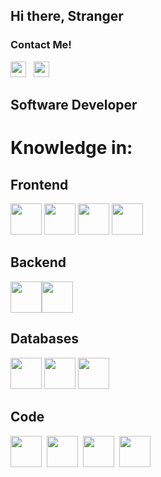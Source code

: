 ## Hi there, Stranger
### Contact Me!
<a href="https://www.linkedin.com/in/david-alberto-rosario-llaugel-60a53b1a1/"><img src="https://alianzaong.org.do/wp-content/uploads/2011/06/LinkedIn-Logo-500x500.png" width="25"></a>&nbsp;&nbsp;
<a href="mailto:darosario3d@gmail.com"><img src="https://logodownload.org/wp-content/uploads/2018/03/gmail-logo-16.png" height="25"></a>

## Software Developer 

# Knowledge in: 
## Frontend
<img src="https://upload.wikimedia.org/wikipedia/commons/thumb/c/cf/Angular_full_color_logo.svg/1200px-Angular_full_color_logo.svg.png" height="50"> <img src="https://upload.wikimedia.org/wikipedia/commons/thumb/a/a7/React-icon.svg/1200px-React-icon.svg.png" height="50"> <img src="https://pbs.twimg.com/profile_images/532662364613525504/GN559Lfb_400x400.png" height="50"> <img src="https://upload.wikimedia.org/wikipedia/commons/thumb/b/b2/Bootstrap_logo.svg/1200px-Bootstrap_logo.svg.png" height="50">


## Backend
<img src="https://d2eip9sf3oo6c2.cloudfront.net/tags/images/000/000/256/full/nodejslogo.png" height="50"><img src="https://uploads.sitepoint.com/wp-content/uploads/2015/02/1423519219laravel-l-slant.png" height="50"> 

## Databases
<img src="https://b.marfeelcache.com/statics/i/ps/www.muylinux.com/wp-content/uploads/2019/01/mongodb.png?width=1200&enable=upscale" height="50"> <img src="https://firebase.google.com/images/brand-guidelines/logo-logomark.png?hl=es-419" height="50">  <img src="https://images-na.ssl-images-amazon.com/images/I/41QodfboFdL.png" height="50">

## Code
<img src="https://upload.wikimedia.org/wikipedia/commons/thumb/0/0d/C_Sharp_wordmark.svg/1200px-C_Sharp_wordmark.svg.png" height="50">&nbsp;&nbsp;<img src="https://www.muylinux.com/wp-content/uploads/2020/03/java.png" height="50">&nbsp;&nbsp;<img src="https://upload.wikimedia.org/wikipedia/commons/thumb/c/c3/Python-logo-notext.svg/1200px-Python-logo-notext.svg.png" height="50">&nbsp;&nbsp;<img src="https://upload.wikimedia.org/wikipedia/commons/thumb/9/99/Unofficial_JavaScript_logo_2.svg/1200px-Unofficial_JavaScript_logo_2.svg.png" height="50">




